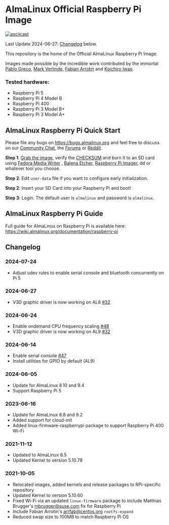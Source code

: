 # AlmaLinux Official Raspberry Pi Image

[![asciicast](https://asciinema.org/a/423618.svg)](https://asciinema.org/a/423618)

Last Update 2024-06-27: [Changelog](#changelog) below.

This repository is the home of the Official AlmaLinux Raspberry Pi Image.

Images made possible by the incredible work contributed by the immortal [Pablo Greco](https://github.com/psgreco), [Mark Verlinde](https://github.com/markVnl), [Fabian Arrotin](https://github.com/arrfab) and [Koichiro Iwao](https://github.com/metalefty).

### Tested hardware:
* Raspberry Pi 5 
* Raspberry Pi 4 Model B
* Raspberry Pi 400
* Raspberry Pi 3 Model B+
* Raspberry Pi 3 Model A+

## AlmaLinux Raspberry Pi Quick Start

Please file any bugs on https://bugs.almalinux.org and feel free to discuss on our [Community Chat](https://chat.almalinux.org), the [Forums](https://forums.almalinux.org/t/about-the-raspberry-pi-category/333) or [Reddit](https://www.reddit.com/r/AlmaLinux/).

**Step 1**: [Grab the image](https://repo.almalinux.org/rpi/images/AlmaLinux-8-RaspberryPi-latest.aarch64.raw.xz), verify the [CHECKSUM](https://repo.almalinux.org/rpi/images/CHECKSUM) and burn it to an SD card using [Fedora Media Writer](https://github.com/FedoraQt/MediaWriter/releases/) , [Balena Etcher](https://www.balena.io/etcher/), [Raspberry Pi Imager](https://www.raspberrypi.com/software/), dd or whatever tool you choose.

**Step 2**: Edit `user-data` file if you want to configure early initialization.

**Step 2**: Insert your SD Card into your Raspberry Pi and boot!

**Step 3**: Login. The default user is `almalinux` and password is `almalinux`.

## AlmaLinux Raspberry Pi Guide
Full guide for AlmaLinux on Raspberry Pi is available here: https://wiki.almalinux.org/documentation/raspberry-pi

## Changelog

### 2024-07-24
- Adjust udev rules to enable serial console and bluetooth concurrently on Pi 5

### 2024-06-27
- V3D graphic driver is now working on AL8 [#32](https://github.com/AlmaLinux/raspberry-pi/issues/32)

### 2024-06-24
- Enable ondemand CPU frequency scaling [#48](https://github.com/AlmaLinux/raspberry-pi/issues/48)
- V3D graphic driver is now working on AL9 [#32](https://github.com/AlmaLinux/raspberry-pi/issues/32)

### 2024-06-14
- Enable serial console [#47](https://github.com/AlmaLinux/raspberry-pi/pull/47)
- Install utilities for GPIO by default (AL9)

### 2024-06-05
- Update for AlmaLinux 8.10 and 9.4
- Support Raspberry Pi 5

### 2023-06-16
- Update for AlmaLinux 8.8 and 9.2
- Added support for cloud-init
- Added linux-firmware-raspberrypi package to support Raspberry Pi 400 Wi-Fi

### 2021-11-12
- Updated to AlmaLinux 8.5
- Updated Kernel to version 5.10.78

### 2021-10-05
- Relocated images, added kernels and release packages to RPi-specific repository
- Updated Kernel to version 5.10.60
- Fixed Wi-Fi via an updated `linux-firmware` package to include Matthias Brugger's <mbrugger@suse.com> fix for Raspberry Pi
- Include Fabian Arrotin's <arrfab@centos.org> `rootfs-expand`
- Reduced swap size to 100MB to match Raspberry Pi OS
